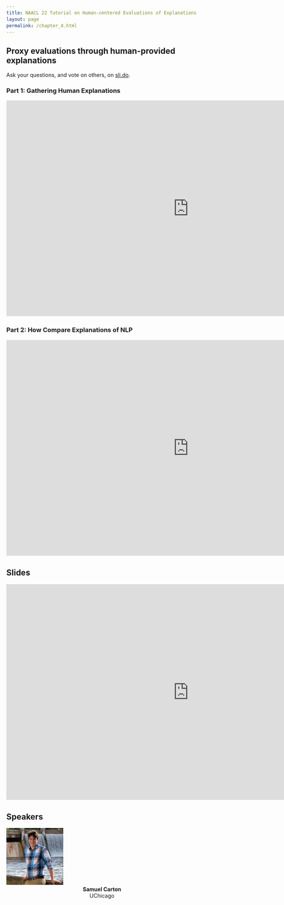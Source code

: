 ```yaml
---
title: NAACL 22 Tutorial on Human-centered Evaluations of Explanations
layout: page
permalink: /chapter_4.html
---
```

## Proxy evaluations through human-provided explanations

Ask your questions, and vote on others, on [sli.do](https://app.sli.do/event/awQq8cDeXyxQYFP1WnfGqB).

### Part 1: Gathering Human Explanations
<iframe width="960" height="569" src="https://www.youtube.com/embed/JVrTXEqxbso" frameborder="0" allow="autoplay; encrypted-media" allowfullscreen></iframe>

### Part 2: How Compare Explanations of NLP
<iframe width="960" height="569" src="https://www.youtube.com/embed/6LAFW9kDoAs" frameborder="0" allow="autoplay; encrypted-media" allowfullscreen></iframe>

## Slides
<iframe src="https://docs.google.com/presentation/d/1uJjYX109en3m3qOuEjVnU6VPzQ0IKuSCxC0vCgqXRpE/embed?start=false&loop=false&delayms=3000" frameborder="0" width="960" height="569" allowfullscreen="true" mozallowfullscreen="true" webkitallowfullscreen="true"></iframe>

## Speakers

<div class="col-md-4">
    <div class="profile height150">
        <div><a href="https://shcarton.github.io"><img class="avatar-img" width=150 src="images/sam.jpeg"> </a></div>
        <div style="margin-bottom:40px"><center><b>Samuel Carton</b><br>UChicago</center></div>
    </div>
</div>
